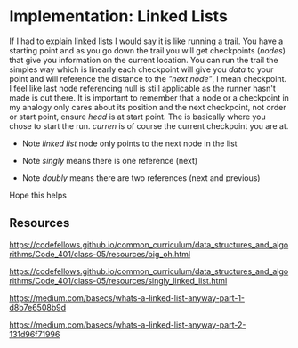 # Implementation: Linked Lists

If I had to explain linked lists I would say it is like running a trail. You have a starting point and as you go down the trail you will get checkpoints (*nodes*) that give you information on the current location. You can run the trail the simples way which is linearly each checkpoint will give you *data* to your point and will reference the distance to the *"next node"*, I mean checkpoint. I feel like last node referencing null is still applicable as the runner hasn't made is out there. It is important to remember that a node or a checkpoint in my analogy only cares about its position and the next checkpoint, not order or start point, ensure *head* is at start point. The is basically where you chose to start the run. *curren* is of course the current checkpoint you are at.

- Note *linked list* node only points to the next node in the list

- Note *singly* means there is one reference (next)

- Note *doubly* means there are two references (next and previous)

Hope this helps

## Resources

<https://codefellows.github.io/common_curriculum/data_structures_and_algorithms/Code_401/class-05/resources/big_oh.html>

<https://codefellows.github.io/common_curriculum/data_structures_and_algorithms/Code_401/class-05/resources/singly_linked_list.html>

<https://medium.com/basecs/whats-a-linked-list-anyway-part-1-d8b7e6508b9d>

<https://medium.com/basecs/whats-a-linked-list-anyway-part-2-131d96f71996>
